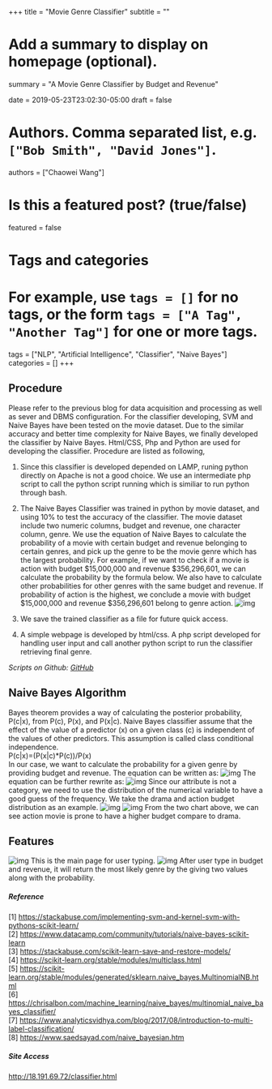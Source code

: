 +++
title = "Movie Genre Classifier"
subtitle = ""

# Add a summary to display on homepage (optional).
summary = "A Movie Genre Classifier by Budget and Revenue"

date = 2019-05-23T23:02:30-05:00
draft = false

# Authors. Comma separated list, e.g. `["Bob Smith", "David Jones"]`.
authors = ["Chaowei Wang"]

# Is this a featured post? (true/false)
featured = false

# Tags and categories
# For example, use `tags = []` for no tags, or the form `tags = ["A Tag", "Another Tag"]` for one or more tags.
tags = ["NLP", "Artificial Intelligence", "Classifier", "Naive Bayes"]
categories = []
+++

## Procedure
Please refer to the previous blog for data acquisition and processing as well as sever and DBMS configuration.
For the classifier developing, SVM and Naive Bayes have been tested on the movie dataset. Due to the similar accuracy and better time complexity for Naive Bayes, we finally developed the classifier by Naive Bayes. Html/CSS, Php and Python are used for developing the classifier. Procedure are listed as following,

1. Since this classifier is developed depended on LAMP, runing python directly on Apache is not a good choice. We use an intermediate php script to call the python script running which is similiar to run python through bash.

2. The Naive Bayes Classifier was trained in python by movie dataset, and using 10% to test the accuracy of the classifier. The movie dataset include two numeric columns, budget and revenue, one character column, genre. We use the equation of Naive Bayes to calculate the probability of a movie with certain budget and revenue belonging to certain genres, and pick up the genre to be the movie genre which has the largest probability. For example, if we want to check if a movie is action with budget $15,000,000 and revenue $356,296,601, we can calculate the probability by the formula below. We also have to calculate other probabilities for other genres with the same budget and revenue. If probability of action is the highest, we conclude a movie with budget $15,000,000 and revenue $356,296,601 belong to genre action. 
![img](/img/formular1.gif)
3. We save the trained classifier as a file for future quick access.
4. A simple webpage is developed by html/css. A php script developed for handling user input and call another python script to run the classifier retrieving final genre.

*Scripts on Github: [GitHub](https://github.com/mangfu1231/classifier.git)*

## Naive Bayes Algorithm
Bayes theorem provides a way of calculating the posterior probability, P(c|x), from P(c), P(x), and P(x|c). Naive Bayes classifier assume that the effect of the value of a predictor (x) on a given class (c) is independent of the values of other predictors. This assumption is called class conditional independence.  
P(c|x)=(P(x|c)*P(c))/P(x)  
In our case, we want to calculate the probability for a given genre by providing budget and revenue. The equation can be written as:
![img](/img/formular1.gif)
The equation can be further rewrite as:
![img](/img/formular2.png)
Since our attribute is not a category, we need to use the distribution of the numerical variable to have a good guess of the frequency. We take the drama and action budget distribution as an example.
![img](/img/distributionDrama.png)
![img](/img/distributionAction.png)
From the two chart above, we can see action movie is prone to have a higher budget compare to drama.

## Features
![img](/img/mainClf.png)
This is the main page for user typing.
![img](/img/result.png)
After user type in budget and revenue, it will return the most likely genre by the giving two values along with the probability.

##### Reference
[1] https://stackabuse.com/implementing-svm-and-kernel-svm-with-pythons-scikit-learn/  
[2] https://www.datacamp.com/community/tutorials/naive-bayes-scikit-learn  
[3] https://stackabuse.com/scikit-learn-save-and-restore-models/  
[4] https://scikit-learn.org/stable/modules/multiclass.html  
[5] https://scikit-learn.org/stable/modules/generated/sklearn.naive_bayes.MultinomialNB.html  
[6] https://chrisalbon.com/machine_learning/naive_bayes/multinomial_naive_bayes_classifier/  
[7] https://www.analyticsvidhya.com/blog/2017/08/introduction-to-multi-label-classification/  
[8] https://www.saedsayad.com/naive_bayesian.htm

##### Site Access
http://18.191.69.72/classifier.html

